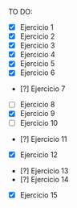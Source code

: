 TO DO:

- [x] Ejercicio 1
- [x] Ejercicio 2
- [x] Ejercicio 3
- [x] Ejercicio 4
- [x] Ejercicio 5
- [x] Ejercicio 6
- [?] Ejercicio 7
- [ ] Ejercicio 8
- [x] Ejercicio 9
- [ ] Ejercicio 10
- [?] Ejercicio 11
- [x] Ejercicio 12
- [?] Ejercicio 13
- [?] Ejercicio 14
- [x] Ejercicio 15